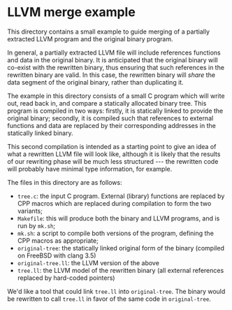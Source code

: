 
# LLVM merge example

This directory contains a small example to guide merging of a partially
extracted LLVM program and the original binary program.

In general, a partially extracted LLVM file will include references functions
and data in the original binary. It is anticipated that the original binary will
co-exist with the rewritten binary, thus ensuring that such references in the
rewritten binary are valid. In this case, the rewritten binary will _share_ the
data segment of the original binary, rather than duplicating it.

The example in this directory consists of a small C program which will write
out, read back in, and compare a statically allocated binary tree. This program
is compiled in two ways: firstly, it is statically linked to provide the
original binary; secondly, it is compiled such that references to external
functions and data are replaced by their corresponding addresses in the
statically linked binary.

This second compilation is intended as a starting point to give an idea of what
a rewritten LLVM file will look like, although it is likely that the results of
our rewriting phase will be much less structured --- the rewritten code will
probably have minimal type information, for example.

The files in this directory are as follows:

- `tree.c`: the input C program. External (library) functions are replaced by CPP
  macros which are replaced during compilation to form the two variants;
- `Makefile`: this will produce both the binary and LLVM programs, and is run by
  `mk.sh`;
- `mk.sh`: a script to compile both versions of the program, defining the CPP
  macros as appropriate;
- `original-tree`: the statically linked original form of the binary (compiled on
  FreeBSD with clang 3.5)
- `original-tree.ll`: the LLVM version of the above
- `tree.ll`: the LLVM model of the rewritten binary (all external references
  replaced by hard-coded pointers)

We'd like a tool that could link `tree.ll` into `original-tree`.  The binary
would be rewritten to call `tree.ll` in favor of the same code in `original-tree`.

